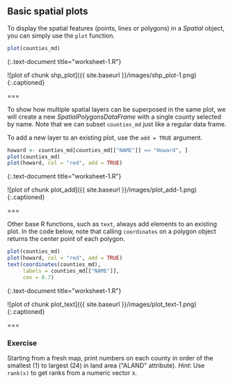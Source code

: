 ---
---

## Basic spatial plots

To display the spatial features (points, lines or polygons) in a *Spatial* object, you can simply use the `plot` function.


~~~r
plot(counties_md)
~~~
{:.text-document title="worksheet-1.R"}

![plot of chunk shp_plot]({{ site.baseurl }}/images/shp_plot-1.png)
{:.captioned}

===

To show how multiple spatial layers can be superposed in the same plot,
we will create a new *SpatialPolygonsDataFrame* with a single county selected
by name. Note that we can subset `counties_md` just like a regular data frame.

To add a new layer to an existing plot, use the `add = TRUE` argument.


~~~r
howard <- counties_md[counties_md[["NAME"]] == "Howard", ]
plot(counties_md)
plot(howard, col = "red", add = TRUE)
~~~
{:.text-document title="worksheet-1.R"}

![plot of chunk plot_add]({{ site.baseurl }}/images/plot_add-1.png)
{:.captioned}

===

Other base R functions, such as `text`, always add elements to an existing plot.
In the code below, note that calling `coordinates` on a polygon object returns
the center point of each polygon.


~~~r
plot(counties_md)
plot(howard, col = "red", add = TRUE)
text(coordinates(counties_md), 
     labels = counties_md[["NAME"]],
     cex = 0.7)
~~~
{:.text-document title="worksheet-1.R"}

![plot of chunk plot_text]({{ site.baseurl }}/images/plot_text-1.png)
{:.captioned}

===

### Exercise

Starting from a fresh map, print numbers on each county in order of the smallest
(1) to largest (24) in land area ("ALAND" attribute). 
*Hint*: Use `rank(x)` to get ranks from a numeric vector x.
